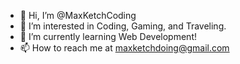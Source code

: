 - 👋 Hi, I’m @MaxKetchCoding
- 👀 I’m interested in Coding, Gaming, and Traveling.
- 🌱 I’m currently learning Web Development!
- 📫 How to reach me at maxketchdoing@gmail.com

<!---
MaxKetchCoding/MaxKetchCoding is a ✨ special ✨ repository because its `README.md` (this file) appears on your GitHub profile.
You can click the Preview link to take a look at your changes.
--->
